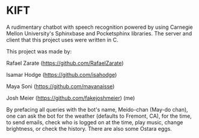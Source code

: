 # KIFT

A rudimentary chatbot with speech recognition powered by using Carnegie Mellon University's Sphinxbase and Pocketsphinx libraries.
The server and client that this project uses were written in C.

This project was made by:

Rafael Zarate (https://github.com/RafaelZarate)

Isamar Hodge (https://github.com/isahodge)

Maya Soni (https://github.com/mayanaisse)

Josh Meier (https://github.com/fakejoshmeier) (me)

By prefacing all queries with the bot's name, Meido-chan (May-do chan), one can ask the bot for the weather (defaults to Fremont, CA), for the time, to send emails, check who is logged on at the time, play music, change brightness, or check the history.
There are also some Ostara eggs.
